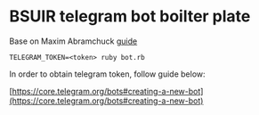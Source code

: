 # BSUIR telegram bot boilter plate

Base on Maxim Abramchuck [guide](https://github.com/MaximAbramchuck/ruby-telegram-bot-starter-kit)

```
TELEGRAM_TOKEN=<token> ruby bot.rb
```

In order to obtain telegram token, follow guide below:

[https://core.telegram.org/bots#creating-a-new-bot](https://core.telegram.org/bots#creating-a-new-bot)
